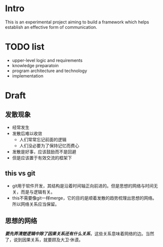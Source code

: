 # Intro
This is an experimental project aiming to build a framework which helps establish an effective form of communication.

# TODO list
- upper-level logic and requirements
- knowledge preparatoin
- program architecture and technology
- implementation

# Draft

## 发散现象

- 经常发生
- 发散后难以收敛
  - 人们常常忘记前面的逻辑
  - 人们没必要为了保持记忆而费心
- 发散是好事，应该鼓励而不是回避
- 但是应该置于有效交流的框架下

## this vs git

- git用于软件开发，其结构是沿着时间轴正向前进的。但是思想的网络与时间无关，而是与逻辑有关。
- this不需要像git一样merge，它的目的是顺着发散的趋势梳理出思想的网络。所以网络关系应当保留。

## 思想的网络

***要先弄清楚逻辑中除了因果关系还有什么关系***，这些关系意味着网络的边。当然了，说到因果关系，就要顾及大卫·休谟。